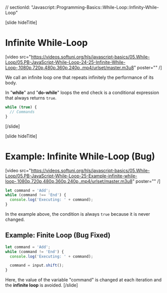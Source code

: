 // sectionId: "Javascript::Programming-Basics::While-Loop::Infinity-While-Loop"

[slide hideTitle]
# Infinite While-Loop

[video src="https://videos.softuni.org/hls/javascript-basics/05.While-Loop/05.PB-JavaScript-While-Loop-24-25-Infinite-While-Loop-,1080p,720p,480p,360p,240p,.mp4/urlset/master.m3u8" poster="" /]

We call an infinite loop one that repeats infinitely the performance of its body. 

In "**while**" and "**do-while**" loops the end check is a conditional expression that always returns `true`. 

```js
while (true) {
  // Commands
}
```

[/slide]

[slide hideTitle]

# Example: Infinite While-Loop (Bug)

[video src="https://videos.softuni.org/hls/javascript-basics/05.While-Loop/05.PB-JavaScript-While-Loop-25-Example-infinite-while-loop-,1080p,720p,480p,360p,240p,.mp4/urlset/master.m3u8" poster="" /]


```js
let command = 'Add';
while (command !== 'End') {
  console.log('Executing: ' + command);
}
```

In the example above, the condition is always `true` because it is never changed.

## Example: Finite Loop (Bug Fixed)
```js
let command = 'Add';
while (command != 'End') {
  console.log('Executing: ' + command);

  command = input.shift();
}
```

Here, the value of the variable "command" is changed at each iteration and the **infinite loop** is avoided. 
[/slide]
